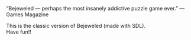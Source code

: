 “Bejeweled — perhaps the most insanely addictive puzzle game ever.” — Games Magazine  
  
This is the classic version of Bejeweled (made with SDL).  
Have fun!!  


